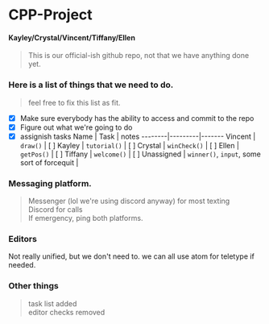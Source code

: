 # CPP-Project  
#### Kayley/Crystal/Vincent/Tiffany/Ellen

> This is our official-ish github repo, not that we have anything done yet.
### Here is a list of things that we need to do.
> feel free to fix this list as fit.
- [x] Make sure everybody has the ability to access and commit to the repo
- [x] Figure out what we're going to do
- [x] assignish tasks
Name    | Task | notes
--------|---------|-------
Vincent | ```draw()``` | [ ]
Kayley  | ```tutorial()``` | [ ]
Crystal | ```winCheck()``` | [ ]
Ellen   | ```getPos()``` | [ ]
Tiffany | ```welcome()``` | [ ]
Unassigned | ```winner()```, ```input```, some sort of forcequit | 
### Messaging platform.
>Messenger (lol we're using discord anyway) for most texting
<br> Discord for calls
<br> If emergency, ping both platforms.
### Editors
Not really unified, but we don't need to. we can all use atom for teletype if needed.
### Other things
> task list added
<br> editor checks removed
